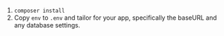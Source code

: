 1. `composer install`
2. Copy `env` to `.env` and tailor for your app, specifically the baseURL
and any database settings.
